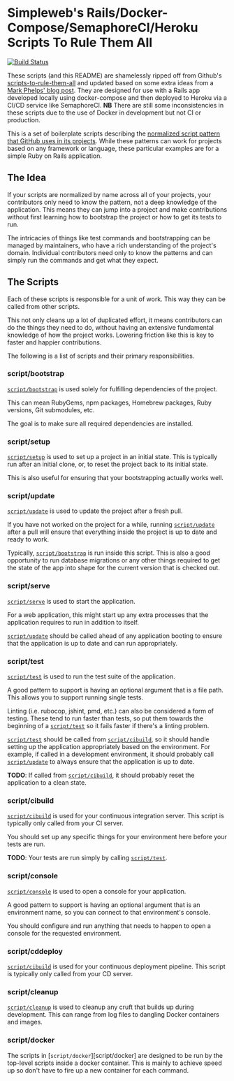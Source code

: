 # Simpleweb's Rails/Docker-Compose/SemaphoreCI/Heroku Scripts To Rule Them All

[![Build Status](https://travis-ci.org/simpleweb/scripts-to-rule-them-all.svg?branch=master)](https://travis-ci.org/simpleweb/scripts-to-rule-them-all)

These scripts (and this README) are shamelessly ripped off from Github's [scripts-to-rule-them-all](https://github.com/github/scripts-to-rule-them-all)
and updated based on some extra ideas from a [Mark Phelps' blog post](https://www.markphelps.me/2016/02/01/scripts-to-rule-them-all/).
They are designed for use with a Rails app developed locally using docker-compose and then deployed to Heroku via a CI/CD service like SemaphoreCI.
**NB** There are still some inconsistencies in these scripts due to the use of Docker in development but not CI or production.

This is a set of boilerplate scripts describing the [normalized script pattern
that GitHub uses in its projects](http://githubengineering.com/scripts-to-rule-them-all/). While these
patterns can work for projects based on any framework or language, these
particular examples are for a simple Ruby on Rails application.

## The Idea

If your scripts are normalized by name across all of your projects, your
contributors only need to know the pattern, not a deep knowledge of the
application. This means they can jump into a project and make contributions
without first learning how to bootstrap the project or how to get its tests to
run.

The intricacies of things like test commands and bootstrapping can be managed by
maintainers, who have a rich understanding of the project's domain. Individual
contributors need only to know the patterns and can simply run the commands and
get what they expect.

## The Scripts

Each of these scripts is responsible for a unit of work. This way they can be
called from other scripts.

This not only cleans up a lot of duplicated effort, it means contributors can do
the things they need to do, without having an extensive fundamental knowledge of
how the project works. Lowering friction like this is key to faster and happier
contributions.

The following is a list of scripts and their primary responsibilities.

### script/bootstrap

[`script/bootstrap`][bootstrap] is used solely for fulfilling dependencies of the project.

This can mean RubyGems, npm packages, Homebrew packages, Ruby versions, Git submodules, etc.

The goal is to make sure all required dependencies are installed.

### script/setup

[`script/setup`][setup] is used to set up a project in an initial state.
This is typically run after an initial clone, or, to reset the project back to
its initial state.

This is also useful for ensuring that your bootstrapping actually works well.

### script/update

[`script/update`][update] is used to update the project after a fresh pull.

If you have not worked on the project for a while, running [`script/update`][update] after
a pull will ensure that everything inside the project is up to date and ready to work.

Typically, [`script/bootstrap`][bootstrap] is run inside this script. This is also a good
opportunity to run database migrations or any other things required to get the
state of the app into shape for the current version that is checked out.

### script/serve

[`script/serve`][serve] is used to start the application.

For a web application, this might start up any extra processes that the 
application requires to run in addition to itself.

[`script/update`][update] should be called ahead of any application booting to ensure that
the application is up to date and can run appropriately.

### script/test

[`script/test`][test] is used to run the test suite of the application.

A good pattern to support is having an optional argument that is a file path.
This allows you to support running single tests.

Linting (i.e. rubocop, jshint, pmd, etc.) can also be considered a form of testing. These tend to run faster than tests, so put them towards the beginning of a [`script/test`][test] so it fails faster if there's a linting problem.

[`script/test`][test] should be called from [`script/cibuild`][cibuild], so it should handle
setting up the application appropriately based on the environment. For example,
if called in a development environment, it should probably call [`script/update`][update]
to always ensure that the application is up to date.

**TODO**: If called from
[`script/cibuild`][cibuild], it should probably reset the application to a clean state.


### script/cibuild

[`script/cibuild`][cibuild] is used for your continuous integration server.
This script is typically only called from your CI server.

You should set up any specific things for your environment here before your tests
are run.

**TODO**: Your tests are run simply by calling [`script/test`][test].

### script/console

[`script/console`][console] is used to open a console for your application.

A good pattern to support is having an optional argument that is an environment
name, so you can connect to that environment's console.

You should configure and run anything that needs to happen to open a console for
the requested environment.

### script/cddeploy

[`script/cibuild`][cddeploy] is used for your continuous deployment pipeline.
This script is typically only called from your CD server.


### script/cleanup

[`script/cleanup`][cleanup] is used to cleanup any cruft that builds up during development.
This can range from log files to dangling Docker containers and images.

### script/docker

The scripts in [`script/docker`][script/docker] are designed to be run by the top-level scripts inside a docker container.
This is mainly to achieve speed up so don't have to fire up a new container for each command.

[bootstrap]: script/bootstrap
[setup]: script/setup
[update]: script/update
[serve]: script/serve
[test]: script/test
[cibuild]: script/cibuild
[console]: script/console
[cddeploy]: script/cddeploy
[cleanup]: script/cleanup

